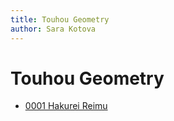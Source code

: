 ```yaml
---
title: Touhou Geometry
author: Sara Kotova
---
```


# Touhou Geometry

- [0001 Hakurei Reimu](/work/illustration/post-TouhouGeometry/0001)
